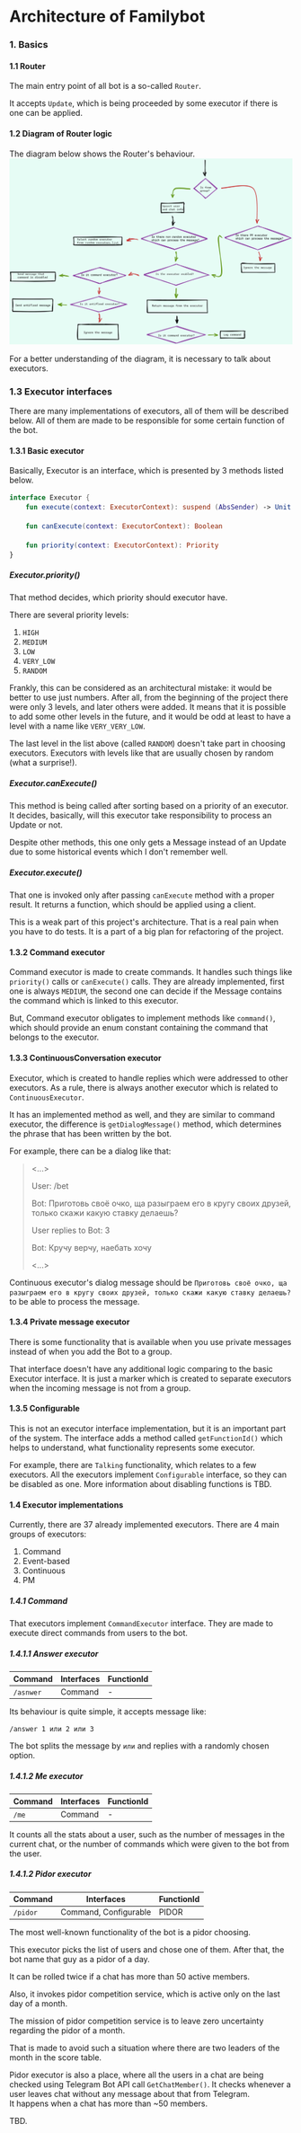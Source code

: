 # Architecture of Familybot

### 1. Basics

#### 1.1 Router

The main entry point of all bot is a so-called `Router`.

It accepts `Update`, which is being proceeded by some executor if there is one can be applied.

#### 1.2 Diagram of Router logic

The diagram below shows the Router's behaviour.
![diagram](readme_assets/architecture_diagram.png)

For a better understanding of the diagram, it is necessary to talk about executors.

### 1.3 Executor interfaces

There are many implementations of executors, all of them will be described below. All of them are made to be responsible
for some certain function of the bot.

#### 1.3.1 Basic executor

Basically, Executor is an interface, which is presented by 3 methods listed below.

```kotlin
interface Executor {
    fun execute(context: ExecutorContext): suspend (AbsSender) -> Unit

    fun canExecute(context: ExecutorContext): Boolean

    fun priority(context: ExecutorContext): Priority
}
``` 

##### Executor.priority()

That method decides, which priority should executor have.

There are several priority levels:

1) `HIGH`
2) `MEDIUM`
3) `LOW`
4) `VERY_LOW`
5) `RANDOM`

Frankly, this can be considered as an architectural mistake: it would be better to use just numbers. After all, from the
beginning of the project there were only 3 levels, and later others were added. It means that it is possible to add some
other levels in the future, and it would be odd at least to have a level with a name like `VERY_VERY_LOW`.

The last level in the list above (called `RANDOM`) doesn't take part in choosing executors. Executors with levels like
that are usually chosen by random (what a surprise!).

##### Executor.canExecute()

This method is being called after sorting based on a priority of an executor. It decides, basically, will this executor
take responsibility to process an Update or not.

Despite other methods, this one only gets a Message instead of an Update due to some historical events which I don't
remember well.

##### Executor.execute()

That one is invoked only after passing `canExecute` method with a proper result. It returns a function, which should be
applied using a client.

This is a weak part of this project's architecture. That is a real pain when you have to do tests. It is a part of a big
plan for refactoring of the project.

#### 1.3.2 Command executor

Command executor is made to create commands. It handles such things like `priority()` calls or
`canExecute()` calls. They are already implemented, first one is always `MEDIUM`, the second one can decide if the
Message contains the command which is linked to this executor.

But, Command executor obligates to implement methods like `command()`, which should provide an enum constant containing
the command that belongs to the executor.

#### 1.3.3 ContinuousConversation executor

Executor, which is created to handle replies which were addressed to other executors. As a rule, there is always another
executor which is related to `ContinuousExecutor`.

It has an implemented method as well, and they are similar to command executor, the difference is `getDialogMessage()`
method, which determines the phrase that has been written by the bot.

For example, there can be a dialog like that:
> <...>
>
>User: /bet
>
> Bot: Приготовь своё очко, ща разыграем его в кругу своих друзей,
> только скажи какую ставку делаешь?
>
>User replies to Bot: 3
>
> Bot: Кручу верчу, наебать хочу
>
> <...>

Continuous executor's dialog message should
be `Приготовь своё очко, ща разыграем его в кругу своих друзей, только скажи какую ставку делаешь?`
to be able to process the message.

#### 1.3.4 Private message executor

There is some functionality that is available when you use private messages instead of when you add the Bot to a group.

That interface doesn't have any additional logic comparing to the basic Executor interface. It is just a marker which is
created to separate executors when the incoming message is not from a group.

#### 1.3.5 Configurable

This is not an executor interface implementation, but it is an important part of the system. The interface adds a method
called `getFunctionId()` which helps to understand, what functionality represents some executor.

For example, there are `Talking` functionality, which relates to a few executors. All the executors
implement `Configurable` interface, so they can be disabled as one. More information about disabling functions is TBD.

#### 1.4 Executor implementations

Currently, there are 37 already implemented executors. There are 4 main groups of executors:

1) Command
2) Event-based
3) Continuous
4) PM

##### 1.4.1 Command

That executors implement `CommandExecutor` interface. They are made to execute direct commands from users to the bot.

##### 1.4.1.1 Answer executor

Command | Interfaces | FunctionId
--- | --- | ---
`/asnwer` | Command| -

Its behaviour is quite simple, it accepts message like:

```
/answer 1 или 2 или 3
``` 

The bot splits the message by `или` and replies with a randomly chosen option.

##### 1.4.1.2 Me executor

Command | Interfaces | FunctionId
--- | --- | ---
`/me` | Command| -

It counts all the stats about a user, such as the number of messages in the current chat, or the number of commands
which were given to the bot from the user.

##### 1.4.1.2 Pidor executor

Command | Interfaces | FunctionId
--- | --- | ---
`/pidor` | Command, Configurable | PIDOR

The most well-known functionality of the bot is a pidor choosing.

This executor picks the list of users and chose one of them. After that, the bot name that guy as a pidor of a day.

It can be rolled twice if a chat has more than 50 active members.

Also, it invokes pidor competition service, which is active only on the last day of a month.

The mission of pidor competition service is to leave zero uncertainty regarding the pidor of a month.

That is made to avoid such a situation where there are two leaders of the month in the score table.

Pidor executor is also a place, where all the users in a chat are being checked using Telegram Bot API
call `GetChatMember()`. It checks whenever a user leaves chat without any message about that from Telegram.  
It happens when a chat has more than ~50 members.

TBD.
